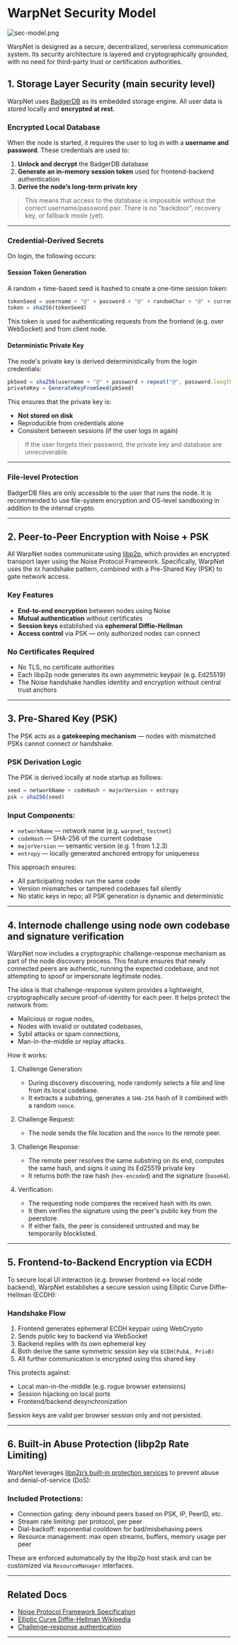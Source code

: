 # WarpNet Security Model

![sec-model.png](assets/sec-model.png)

WarpNet is designed as a secure, decentralized, serverless communication system. Its security architecture 
is layered and cryptographically grounded, with no need for third-party trust or certification authorities.

## 1. Storage Layer Security (main security level)

WarpNet uses [BadgerDB](https://github.com/dgraph-io/badger) as its embedded storage engine. 
All user data is stored locally and **encrypted at rest**.

### Encrypted Local Database

When the node is started, it requires the user to log in with a **username and password**. 
These credentials are used to:

1. **Unlock and decrypt** the BadgerDB database
2. **Generate an in-memory session token** used for frontend-backend authentication
3. **Derive the node’s long-term private key**

> This means that access to the database is impossible without the correct username/password pair. 
> There is no "backdoor", recovery key, or fallback mode (yet).

---

### Credential-Derived Secrets

On login, the following occurs:

#### Session Token Generation

A random + time-based seed is hashed to create a one-time session token:

```javascript
tokenSeed = username + "@" + password + "@" + randomChar + "@" + currentTime
token = sha256(tokenSeed)
```

This token is used for authenticating requests from the frontend (e.g. over WebSocket) and from client node.

#### Deterministic Private Key

The node's private key is derived deterministically from the login credentials:

```javascript
pkSeed = sha256(username + "@" + password + repeat("@", password.length)) // no random
privateKey = GenerateKeyFromSeed(pkSeed)
```

This ensures that the private key is:

* **Not stored on disk**
* Reproducible from credentials alone
* Consistent between sessions (if the user logs in again)

> If the user forgets their password, the private key and database are unrecoverable.

---

### File-level Protection

BadgerDB files are only accessible to the user that runs the node. It is recommended to use file-system encryption 
and OS-level sandboxing in addition to the internal crypto.

---

## 2. Peer-to-Peer Encryption with Noise + PSK

All WarpNet nodes communicate using [libp2p](https://libp2p.io), which provides an encrypted transport layer using 
the Noise Protocol Framework. Specifically, WarpNet uses the `XX` handshake pattern, combined with a Pre-Shared Key 
(PSK) to gate network access.

### Key Features

- **End-to-end encryption** between nodes using Noise
- **Mutual authentication** without certificates
- **Session keys** established via **ephemeral Diffie-Hellman**
- **Access control** via PSK — only authorized nodes can connect

### No Certificates Required
- No TLS, no certificate authorities
- Each libp2p node generates its own asymmetric keypair (e.g. Ed25519)
- The Noise handshake handles identity and encryption without central trust anchors

---

## 3. Pre-Shared Key (PSK)

The PSK acts as a **gatekeeping mechanism** — nodes with mismatched PSKs cannot connect or handshake.

### PSK Derivation Logic

The PSK is derived locally at node startup as follows:

```javascript
seed = networkName + codeHash + majorVersion + entropy
psk = sha256(seed)
````

### Input Components:

* `networkName` — network name (e.g. `warpnet`, `testnet`)
* `codeHash` — SHA-256 of the current codebase
* `majorVersion` — semantic version (e.g. 1 from 1.2.3)
* `entropy` — locally generated anchored entropy for uniqueness

This approach ensures:

* All participating nodes run the same code
* Version mismatches or tampered codebases fail silently
* No static keys in repo; all PSK generation is dynamic and deterministic

---

## 4. Internode challenge using node own codebase and signature verification

WarpNet now includes a cryptographic challenge-response mechanism as part of the node discovery process. 
This feature ensures that newly connected peers are authentic, running the expected codebase, and not attempting to 
spoof or impersonate legitimate nodes.

The idea is that challenge-response system provides a lightweight, cryptographically secure proof-of-identity for each 
peer.
It helps protect the network from:
- Malicious or rogue nodes,
- Nodes with invalid or outdated codebases,
- Sybil attacks or spam connections,
- Man-in-the-middle or replay attacks.

How it works:

1. Challenge Generation:
    - During discovery discovering, node randomly selects a file and line from its local codebase.
    - It extracts a substring, generates a `SHA-256` hash of it combined with a random `nonce`.

2. Challenge Request:
    - The node sends the file location and the `nonce` to the remote peer.

3. Challenge Response:
    - The remote peer resolves the same substring on its end, computes the same hash, and signs it using its Ed25519 
      private key
    - It returns both the raw hash (`hex-encoded`) and the signature (`base64`).

4. Verification:
    - The requesting node compares the received hash with its own.
    - It then verifies the signature using the peer's public key from the peerstore.
    - If either fails, the peer is considered untrusted and may be temporarily blocklisted.

---

## 5. Frontend-to-Backend Encryption via ECDH

To secure local UI interaction (e.g. browser frontend ↔ local node backend), WarpNet establishes a secure 
session using Elliptic Curve Diffie-Hellman (ECDH):

### Handshake Flow

1. Frontend generates ephemeral ECDH keypair using WebCrypto
2. Sends public key to backend via WebSocket
3. Backend replies with its own ephemeral key
4. Both derive the same symmetric session key via `ECDH(PubA, PrivB)`
5. All further communication is encrypted using this shared key

This protects against:

* Local man-in-the-middle (e.g. rogue browser extensions)
* Session hijacking on local ports
* Frontend/backend desynchronization

Session keys are valid per browser session only and not persisted.

---

## 6. Built-in Abuse Protection (libp2p Rate Limiting)

WarpNet leverages [libp2p’s built-in protection services](https://pkg.go.dev/github.com/libp2p/go-libp2p-p2p/security) to prevent abuse and denial-of-service (DoS):

### Included Protections:

* Connection gating: deny inbound peers based on PSK, IP, PeerID, etc.
* Stream rate limiting: per protocol, per peer
* Dial-backoff: exponential cooldown for bad/misbehaving peers
* Resource management: max open streams, buffers, memory usage per peer

These are enforced automatically by the libp2p host stack and can be customized via `ResourceManager` interfaces.

---
## Related Docs

- [Noise Protocol Framework Specification](http://www.noiseprotocol.org/)
- [Elliptic Curve Diffie-Hellman Wikipedia](https://en.wikipedia.org/wiki/Elliptic-curve_Diffie%E2%80%93Hellman)
- [Challenge–response authentication](https://en.wikipedia.org/wiki/Challenge%E2%80%93response_authentication)

---

